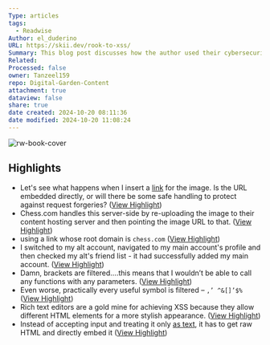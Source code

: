```yaml
---
Type: articles
tags:
  - Readwise
Author: el_duderino
URL: https://skii.dev/rook-to-xss/
Summary: This blog post discusses how the author used their cybersecurity knowledge to find a cross-site scripting (XSS) vulnerability on chess.com, the
Related: 
Processed: false
owner: Tanzeel159
repo: Digital-Garden-Content
attachment: true
dataview: false
share: true
date created: 2024-10-20 08:11:36
date modified: 2024-10-20 11:08:24
---
```

![rw-book-cover](https://news.ycombinator.com/favicon.ico)

## Highlights
- Let's see what happens when I insert a [link](https://i.imgur.com/0PmEjVm.png?ref=skii.dev) for the image. Is the URL embedded directly, or will there be some safe handling to protect against request forgeries? ([View Highlight](https://read.readwise.io/read/01hn6ym0mtnhp01pa3vgftk4d2))
- Chess.com handles this server-side by re-uploading the image to their content hosting server and then pointing the image URL to that. ([View Highlight](https://read.readwise.io/read/01hn6ym4xt4pvkcv2f3kaxes2f))
- using a link whose root domain is `chess.com` ([View Highlight](https://read.readwise.io/read/01hn6ymbh2rbw6rtytxh31y939))
- I switched to my alt account, navigated to my main account's profile and then checked my alt's friend list - it had successfully added my main account. ([View Highlight](https://read.readwise.io/read/01hn6ymm0aj9sv5e532g8tda3b))
- Damn, brackets are filtered….this means that I wouldn’t be able to call any functions with any parameters. ([View Highlight](https://read.readwise.io/read/01hn6ywfk2d1pb7c8anxkzbzyk))
- Even worse, practically every useful symbol is filtered – `,’ ^&[]’$%` ([View Highlight](https://read.readwise.io/read/01hn6yx2ka5qvdaa40n8vyvz2n))
- Rich text editors are a gold mine for achieving XSS because they allow different HTML elements for a more stylish appearance. ([View Highlight](https://read.readwise.io/read/01hn6za2w2e7z3ksnksztn5gwz))
- Instead of accepting input and treating it only [as text](https://cheatsheetseries.owasp.org/cheatsheets/Cross_Site_Scripting_Prevention_Cheat_Sheet.html?ref=skii.dev#safe-sinks), it has to get raw HTML and directly embed it ([View Highlight](https://read.readwise.io/read/01hn6za9d2x51cc0sh1ykn999z))
